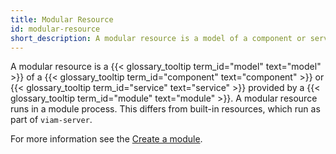 ```yaml
---
title: Modular Resource
id: modular-resource
short_description: A modular resource is a model of a component or service provided by a module.
---
```


A modular resource is a {{< glossary_tooltip term_id="model" text="model" >}} of a {{< glossary_tooltip term_id="component" text="component" >}} or {{< glossary_tooltip term_id="service" text="service" >}} provided by a {{< glossary_tooltip term_id="module" text="module" >}}.
A modular resource runs in a module process.
This differs from built-in resources, which run as part of `viam-server`.

For more information see the [Create a module](/operate/modules/other-hardware/create-module/#write-your-module).
